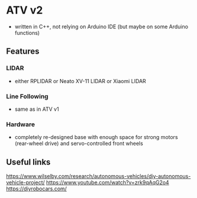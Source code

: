 # ATV v2
- written in C++, not relying on Arduino IDE (but maybe on some Arduino functions)

## Features
### LIDAR
- either RPLIDAR or Neato XV-11 LIDAR or Xiaomi LIDAR

### Line Following
- same as in ATV v1

### Hardware
- completely re-designed base with enough space for strong motors (rear-wheel drive) and servo-controlled front wheels

## Useful links
https://www.wilselby.com/research/autonomous-vehicles/diy-autonomous-vehicle-project/
https://www.youtube.com/watch?v=zrk9qAqG2o4
https://diyrobocars.com/
